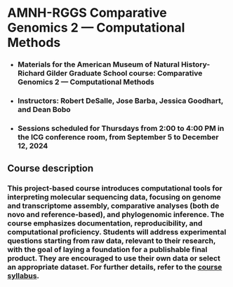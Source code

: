 # AMNH-RGGS Comparative Genomics 2 — Computational Methods
* ### Materials for the American Museum of Natural History-Richard Gilder Graduate School course: Comparative Genomics 2 — Computational Methods
* ### Instructors: Robert DeSalle, Jose Barba, Jessica Goodhart, and Dean Bobo
* ### Sessions scheduled for Thursdays from 2:00 to 4:00 PM in the ICG conference room, from September 5 to December 12, 2024

## Course description
### This project-based course introduces computational tools for interpreting molecular sequencing data, focusing on genome and transcriptome assembly, comparative analyses (both de novo and reference-based), and phylogenomic inference. The course emphasizes documentation, reproducibility, and computational proficiency. Students will address experimental questions starting from raw data, relevant to their research, with the goal of laying a foundation for a publishable final product. They are encouraged to use their own data or select an appropriate dataset. For further details, refer to the [course syllabus](https://github.com/josebarbamontoya/rggs_comparative_genomics_2/blob/main/CG2_Syllabus_Fall_2024_20241014.pdf).
